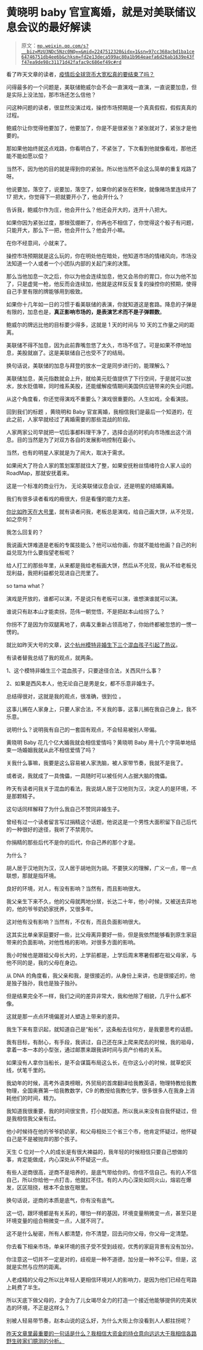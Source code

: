 # 黄晓明 baby 官宣离婚，就是对美联储议息会议的最好解读

> 原文：[`mp.weixin.qq.com/s?__biz=MzU3NDc5Nzc0NQ==&mid=2247512320&idx=1&sn=97cc368acbd1ba1ce64746751db4ee6b&chksm=fd2e13deca599ac80a1b964eaefa6d26ab1639e43ff47ea9de98c31171d42fafac9c686ef49c#rd`](http://mp.weixin.qq.com/s?__biz=MzU3NDc5Nzc0NQ==&mid=2247512320&idx=1&sn=97cc368acbd1ba1ce64746751db4ee6b&chksm=fd2e13deca599ac80a1b964eaefa6d26ab1639e43ff47ea9de98c31171d42fafac9c686ef49c#rd)

看了昨天文章的读者，[疫情后全球货币大宽松真的要结束了吗？](http://mp.weixin.qq.com/s?__biz=MzU3NDc5Nzc0NQ==&mid=2247512309&idx=1&sn=88829a9dc9da8cca934bf3be7ab6dc76&chksm=fd2e122bca599b3d994703f52139c2d05c7939585731e8e19b93ddfe1026d3780f980b4acf59&scene=21#wechat_redirect)

问得最多的一个问题是，美联储鲍威尔会不会一直演戏一直演，一直说要加息，但是实际上没法加，那市场还怎么信他？ 

问这种问题的读者，很显然没演过戏，操控市场预期是一个真真假假，假假真真的过程。 

鲍威尔让你觉得他要加了，他要加了，你是不是很紧张？紧张就对了，紧张才是他要的。

那如果他始终就这点戏路，你看明白了，不紧张了，下次看到他就像看戏，那他还能不能如愿以偿？ 

当然不，因为他的目的就是得到你的紧张。所以他当然不会这么简单的重复戏路了呀。

他说要加，落空了，说要加，落空了，如果你的紧张在积聚，就像赌场里连续开了 17 把大，你觉得下一把就要开小了，他会开什么？ 

告诉我，鲍威尔作为庄，他会开什么？他还会开大的，连开十八把大。

如果你因为紧张过度，那根弦绷断了，你再也不相信了，你觉得这个骰子有问题，只能开大，那么下一把，他会开什么？他会开小嘛。 

在你不经意间，小就来了。 

操控市场预期就是这么玩的，你在明处他在暗处，他知道市场的情绪风向，市场没法知道一个人或者一个小团队内部的关起门来的决策。 

那么当他加息一次之后，你以为他会连续加息，他又会吊你的胃口，你以为他不加了，只是虚晃一枪，他反而会连续加，他就是这样反反复复的操控你的预期，使得自己手里有限的牌能够用到极致。 

如果你十几年如一日的习惯于看美联储的表演，你就知道这是套路。降息的子弹是有限的，加息也是，**真正影响市场的，是表演艺术而不是子弹颗数**。 

鲍威尔的牌远比他的目标要少得多，这就是 1 天的时间与 10 天的工作量之间的距离。

美联储不得不加息，因为此前靠嘴忽悠了太久，市场不信了。可是如果不停地加息，美股就崩了。这是美联储自己也受不了的结局。 

换句话说，美联储的加息与拜登的放水一定是同步进行的，能理解么？ 

美联储加息，美元指数就会上升，就给美元贬值提供了下行空间，于是就可以放水，放水贬值嘛，同时维系美股，还能缓解疫情期间美国供应链带来的失业问题。 

从这个角度看，你还觉得演戏不重要么？演戏很重要的。人生如戏，全看演技。

回到我们的标题 ，黄晓明和 Baby 官宣离婚，我相信我们是最后一个知道的，在此之前，人家早就经过了离婚需要的那些混战的阶段。 

人家两家公司早就把一切后事都料理干净了，选择合适的时机向市场推出这个消息。目的当然是为了对双方各自的发展影响控制在最小。

当然，也有的明星人家就是为了闹大，取决于需求。 

如果闹大了符合人家的策划案那就往大了整，如果安抚粉丝情绪符合人家人设的 RoadMap，那就安抚着来。

这是一个标准的商业行为， 无论美联储议息会议，还是明星的结婚离婚。 

我们有很多读者看戏的瘾很大，但是看懂的能力太差。 

[你比如昨天在大号里](http://mp.weixin.qq.com/s?__biz=MzU0MjYwNDU2Mw==&mid=2247503635&idx=1&sn=be97c1e4c04d362079442fd6e8f39cf3&chksm=fb1aa36fcc6d2a797e52834bbb107347413e2bec33d68b421428c58857f88116df09b42e41f4&scene=21#wechat_redirect)，就有读者问我，老板总是演戏，给自己画大饼，从不兑现，如之奈何？ 

我怎么回复的？ 

我说画大饼难道是老板的专属技能么？他可以给你画，你就不能给他画？自己的利益兑现为什么要指望老板呢？ 

给人打工的那些年里，从来都是我给老板画大饼，然后从不兑现，我从不给老板兑现利益，我把利益都兑现进自己兜里了。 

so tama what？

演戏是开放的，谁都可以演，不是说只有老板可以演，谁想演谁就可以演。 

谁说只有赵本山才能卖拐，范伟一朝觉悟，不是把赵本山给拐了么？ 

你拐不了是因为你双腿离地了，病毒又重新占领高地了，你始终都被忽悠的一愣一愣的。 

就比如昨天大号的文章，[这个杭州模特非婚生下三个混血孩子引起了热议](http://mp.weixin.qq.com/s?__biz=MzU0MjYwNDU2Mw==&mid=2247503635&idx=1&sn=be97c1e4c04d362079442fd6e8f39cf3&chksm=fb1aa36fcc6d2a797e52834bbb107347413e2bec33d68b421428c58857f88116df09b42e41f4&scene=21#wechat_redirect)。 

有读者替我总结了我的观点，就两条。 

1、这个模特非婚生三个混血孩子，只要途径合法，关西风什么事？

2、如果是西风本人，他无论自己是男是女，都不乐意非婚生子。

总结得很对，这就是我的观点，很准确，很到位 。

这事儿搁在人家身上，只要人家合法，不关我的事，这事儿搁在我自己身上，我不乐意。 

说明什么？说明我有自己的一套固有观点，不会轻易被别人带偏。 

黄晓明 Baby 花几个亿大婚我就会相信爱情吗？黄晓明 Baby 用十几个字简单地结束一场婚姻我就从此不相信爱情了吗？ 

关我什么事嘛，我要是这么容易被人家洗脑，被人家带节奏，我就不是我了。

或者说，我就成了一具傀儡，一具随时可以被任何人占据大脑的傀儡。 

昨天有读者问我关于混血的看法，我说胡人居于汉地则为汉，决定人的是环境，不是那颗精子。

这句话同样解释了为什么我自己不赞同非婚生子。 

曾经有过一个读者留言写过捐精这个话题，他说这是一个男性大面积留下自己后代的一种很好的途径，我听了不禁莞尔。 

你捐精的那些后代不是你的后代，你自己养的那个才是。 

为什么？ 

胡人居于汉地则为汉，汉人居于胡地则为胡。不要狭义的理解，广义一点，带一点联想，那就是指环境。

良好的环境，对人，有没有影响？当然有，而且影响很大。 

我父亲生下来不久，他的父母就两地分居，长达二十年，他小时候，又被送去异地的，他的爷爷奶奶家抚养，又很多年。 

这对他有没有影响？当然有，不仅有，而且负面影响很大。

这其实比单亲家庭要好一些，比父母离异要好一些，但是我依然能够看到原生家庭带来的负面影响，对他性格的影响，对很多方面的影响。 

我小时候也是跟祖父母长大的，上学前都是，上学后周末寒暑假都在祖父母家，与他不同的是，我的父母在身边。 

从 DNA 的角度看，我父亲和我，是很接近的，从身份上来讲，也是很接近的，他是独子独孙，我也是独子独孙。

但是结果完全不一样，我们之间的差异非常大，我和他除了相貌，几乎什么都不像。

这就是那一点点环境偏差对人塑造上带来的差异。 

我生下来有意识起，就知道自己是“船长”，这条船去往何方，是我要思考的话题。 

我有目标，有耐心，有手段，我讲过，自己还在床上爬来爬去的时候，我的祖母，拿着一本一本的小型张，通过邮票来跟我讲时间与资产价格的关系。 

如果没有人拿你当船长，是不会谋篇布局这么长，在你这么小的时候，就草蛇灰线，伏笔千里的。

我幼年的时候，高考外语类榜眼，外贸局的首席翻译给我教英语，物理特教给我教物理，全国奥赛第一给我教数学，C9 的教授给我教化学，很多很多人在我身上消耗他们的时间，精力。 

我知道我很重要，我的时间很宝贵，打小就知道。所以我从来没有自我怀疑过，但是我相信我父亲有过。 

他小时候待在他的爷爷奶奶家，和父母相处三个省三个市，他肯定怀疑过，他怀疑自己是不是被抛弃的那个孩子。

天生 C 位对一个人的成长是有很大裨益的，我年轻的时候相信只要自己想做的事，肯定能做成，内心深处从不怀疑这一点。 

有些人逆商很高，逆商不是培养的，是底气带给你的。你信不信自己。有的人不信自己，所以你给他一点打击，他就扛不住。有的人内心深处如同火山，熔岩在爆发，区区阻挠，根本不会放在眼里。

换句话说，逆商的本质是底气，你有没有底气。

这一切，跟环境都是有关系的，哪怕一样的基因，环境变量稍微变一点，甚至只是环境变量的组合稍微变一点，人就不同了。 

这不是什么秘密，所有人都清楚，你不清楚，回去问你父母，你父母一定清楚。 

你去看下相亲市场，单亲环境的孩子受不受到歧视，优秀的家庭背景有没有加分。

你注意这一切并不一定是对的，歧视是一种不道德，加分是一种不公平。但是，这就是实然与应然的距离。

人老成精的父母之所以比年轻人更相信环境对人的影响力，是因为他们已经在弯路上耗费了半生。 

所以天底下做父母的，才会为了儿女竭尽全力的打造一个接近他能够提供的完美状态的环境，不正是这样么？

别被人轻易带节奏，赵本山说的这么好，为什么大街上你没看到人人都拄拐呢？

[昨天文章里最重要的一句话是什么？我相信大资金的持仓意向远远大于我相信各路野生砖家们臆测的分析。](http://mp.weixin.qq.com/s?__biz=MzU3NDc5Nzc0NQ==&mid=2247512309&idx=1&sn=88829a9dc9da8cca934bf3be7ab6dc76&chksm=fd2e122bca599b3d994703f52139c2d05c7939585731e8e19b93ddfe1026d3780f980b4acf59&scene=21#wechat_redirect)